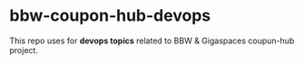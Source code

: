 # bbw-coupon-hub-devops

This repo uses for **devops topics** related to BBW & Gigaspaces coupun-hub project.
